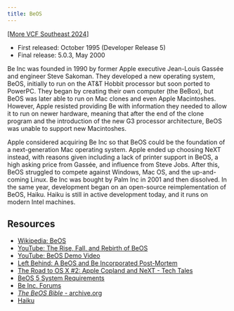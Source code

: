 ```yaml
---
title: BeOS
---
```


[[More VCF Southeast 2024]](/computers/vcfse2024)

- First released: October 1995 (Developer Release 5)
- Final release: 5.0.3, May 2000

Be Inc was founded in 1990 by former Apple executive Jean-Louis Gassée and engineer Steve Sakoman. They developed a new operating system, BeOS, initially to run on the AT&T Hobbit processor but soon ported to PowerPC. They began by creating their own computer (the BeBox), but BeOS was later able to run on Mac clones and even Apple Macintoshes. However, Apple resisted providing Be with information they needed to allow it to run on newer hardware, meaning that after the end of the clone program and the introduction of the new G3 processor architecture, BeOS was unable to support new Macintoshes.

Apple considered acquiring Be Inc so that BeOS could be the foundation of a next-generation Mac operating system. Apple ended up choosing NeXT instead, with reasons given including a lack of printer support in BeOS, a high asking price from Gassée, and influence from Steve Jobs. After this, BeOS struggled to compete against Windows, Mac OS, and the up-and-coming Linux. Be Inc was bought by Palm Inc in 2001 and then dissolved. In the same year, development began on an open-source reimplementation of BeOS, Haiku. Haiku is still in active development today, and it runs on modern Intel machines.

## Resources

- [Wikipedia: BeOS](https://en.wikipedia.org/wiki/BeOS)
- [YouTube: The Rise, Fall, and Rebirth of BeOS](https://youtu.be/u3QoGZRTB_I)
- [YouTube: BeOS Demo Video](https://youtu.be/cjriSNgFHsM)
- [Left Behind: A BeOS and Be Incorporated Post-Mortem](https://macfolkloreradio.com/be/)
- [The Road to OS X #2: Apple Copland and NeXT - Tech Tales](https://overcast.fm/+wCpzWVZXA)
- [BeOS 5 System Requirements](https://web.archive.org/web/20010204022700/http://www.be.com/support/guides/beosreadylist_ppc.html)
- [Be Inc. Forums](https://discuss.haiku-os.org/c/be/7)
- [_The BeOS Bible_ - archive.org](https://archive.org/details/the_beos_bible)
- [Haiku](https://www.haiku-os.org/)
